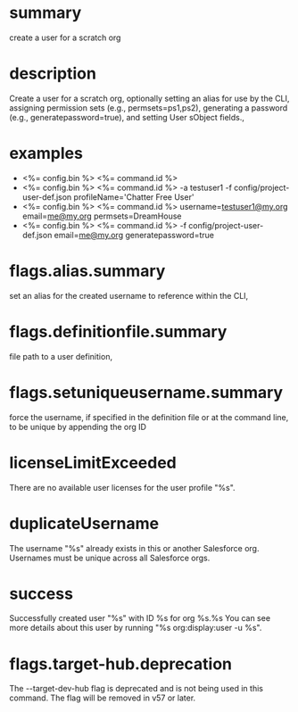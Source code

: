 # summary

create a user for a scratch org

# description

Create a user for a scratch org, optionally setting an alias for use by the CLI, assigning permission sets (e.g.,
permsets=ps1,ps2), generating a password (e.g., generatepassword=true), and setting User sObject fields.,

# examples

- <%= config.bin %> <%= command.id %>
- <%= config.bin %> <%= command.id %> -a testuser1 -f config/project-user-def.json profileName='Chatter Free User'
- <%= config.bin %> <%= command.id %> username=testuser1@my.org email=me@my.org permsets=DreamHouse
- <%= config.bin %> <%= command.id %> -f config/project-user-def.json email=me@my.org generatepassword=true

# flags.alias.summary

set an alias for the created username to reference within the CLI,

# flags.definitionfile.summary

file path to a user definition,

# flags.setuniqueusername.summary

force the username, if specified in the definition file or at the command line, to be unique by appending the org ID

# licenseLimitExceeded

There are no available user licenses for the user profile "%s".

# duplicateUsername

The username "%s" already exists in this or another Salesforce org. Usernames must be unique across all Salesforce orgs.

# success

Successfully created user "%s" with ID %s for org %s.%s
You can see more details about this user by running "%s org:display:user -u %s".

# flags.target-hub.deprecation

The --target-dev-hub flag is deprecated and is not being used in this command. The flag will be removed in v57 or later.
